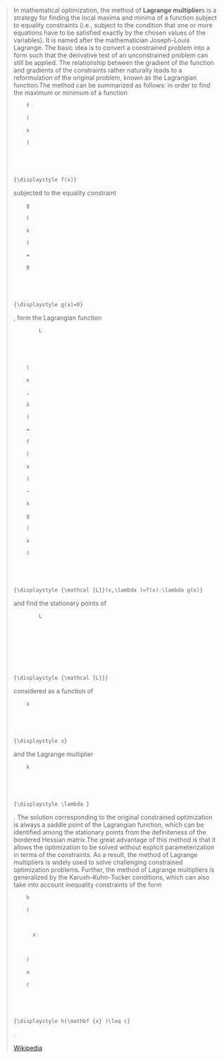 > In mathematical optimization, the method of **Lagrange multiplier**s is a strategy for finding the local maxima and minima of a function subject to equality constraints (i.e., subject to the condition that one or more equations have to be satisfied exactly by the chosen values of the variables). It is named after the mathematician Joseph-Louis Lagrange. The basic idea is to convert a constrained problem into a form such that the derivative test of an unconstrained problem can still be applied. The relationship between the gradient of the function and gradients of the constraints rather naturally leads to a reformulation of the original problem, known as the Lagrangian function.The method can be summarized as follows: in order to find the maximum or minimum of a function 
>
>   
>
>     
>
>       
>
>         f
>
>         (
>
>         x
>
>         )
>
>       
>
>     
>
>     {\displaystyle f(x)}
>
>    subjected to the equality constraint 
>
>   
>
>     
>
>       
>
>         g
>
>         (
>
>         x
>
>         )
>
>         =
>
>         0
>
>       
>
>     
>
>     {\displaystyle g(x)=0}
>
>   , form the Lagrangian function
>
> 
>
>   
>
>     
>
>       
>
>         
>
>           
>
>             L
>
>           
>
>         
>
>         (
>
>         x
>
>         ,
>
>         λ
>
>         )
>
>         =
>
>         f
>
>         (
>
>         x
>
>         )
>
>         −
>
>         λ
>
>         g
>
>         (
>
>         x
>
>         )
>
>       
>
>     
>
>     {\displaystyle {\mathcal {L}}(x,\lambda )=f(x)-\lambda g(x)}
>
>   and find the stationary points of 
>
>   
>
>     
>
>       
>
>         
>
>           
>
>             L
>
>           
>
>         
>
>       
>
>     
>
>     {\displaystyle {\mathcal {L}}}
>
>    considered as a function of 
>
>   
>
>     
>
>       
>
>         x
>
>       
>
>     
>
>     {\displaystyle x}
>
>    and the Lagrange multiplier 
>
>   
>
>     
>
>       
>
>         λ
>
>       
>
>     
>
>     {\displaystyle \lambda }
>
>   . The solution corresponding to the original constrained optimization is always a saddle point of the Lagrangian function, which can be identified among the stationary points from the definiteness of the bordered Hessian matrix.The great advantage of this method is that it allows the optimization to be solved without explicit parameterization in terms of the constraints. As a result, the method of Lagrange multipliers is widely used to solve challenging constrained optimization problems. Further, the method of Lagrange multipliers is generalized by the Karush–Kuhn–Tucker conditions, which can also take into account inequality constraints of the form 
>
>   
>
>     
>
>       
>
>         h
>
>         (
>
>         
>
>           x
>
>         
>
>         )
>
>         ≤
>
>         c
>
>       
>
>     
>
>     {\displaystyle h(\mathbf {x} )\leq c}
>
>   .
>
> [Wikipedia](https://en.wikipedia.org/wiki/Lagrange%20multiplier)